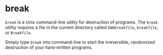 # break
`break` is a Unix command-line utility for destruction of programs.
The `break` utility requires a file in the current directory called `GNObreakfile`, `breakfile`, or `Breakfile`.

Simply type `break` into command-line to start the irreversible, randomized destruction of your hard-written programs.
